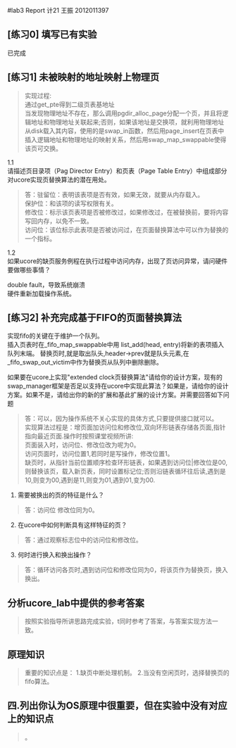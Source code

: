 #lab3 Report  计21 王振 2012011397 

## [练习0] 填写已有实验  
>  
已完成
## [练习1] 未被映射的地址映射上物理页  

> 实现过程:  
通过get_pte得到二级页表基地址  
当发现物理地址不存在，那么调用pgdir_alloc_page分配一个页，并且将逻辑地址和物理地址关联起来;否则，如果该地址是交换项，就利用物理地址从disk载入其内容，使用的是swap_in函数，然后用page_insert在页表中插入逻辑地址和物理地址的映射关系，然后用swap_map_swappable使得该页可交换。  

1.1   
请描述页目录项（Pag Director Entry）和页表（Page Table Entry）中组成部分对ucore实现页替换算法的潜在用处。
> 答：驻留位：表明该表项是否有效，如果无效，就要从内存载入。</br>
保护位：和该项的读写权限有关。</br>
修改位：标示该页表项是否被修改过，如果修改过，在被替换前，要将内容写回内存，以免不一致。</br>
访问位：该位标示此表项是否被访问过，在页面替换算法中可以作为替换的一个指标。</br>

1.2  
 如果ucore的缺页服务例程在执行过程中访问内存，出现了页访问异常，请问硬件要做哪些事情？
>  
double fault，导致系统崩溃  
硬件重新加载操作系统。

## [练习2] 补充完成基于FIFO的页面替换算法

>   
实现fifo的关键在于维护一个队列。  
插入页表时在_fifo_map_swappable中用 list_add(head, entry)将新的表项插入队列末端。
替换页时,就是取出队头,header->prev就是队头元素,在_fifo_swap_out_victim中作为替换页从队列中删除删除。

如果要在ucore上实现"extended clock页替换算法"请给你的设计方案，现有的swap_manager框架是否足以支持在ucore中实现此算法？如果是，请给你的设计方案。如果不是，请给出你的新的扩展和基此扩展的设计方案。并需要回答如下问题
> 答：可以，因为操作系统不关心实现的具体方式,只要提供接口就可以。  
实现算法过程是：增页面加访问位和修改位,双向环形链表存储各页面,指针指向最近页面.操作时按照课堂视频所讲:  
页面装入时，访问位、修改位改为呢为0。  
访问页面时，访问位置1,若同时是写操作，修改位置1。  
缺页时，从指针当前位置顺序检查环形链表，如果遇到访问位|修改位是00,则替换该页，载入新页表，同时设置标记位;否则沿链表循环往后读,遇到是10,则变为00,遇到是11,则变为01,遇到01,变为00.

1. 需要被换出的页的特征是什么？
> 答：访问位 修改位同为0。
2. 在ucore中如何判断具有这样特征的页？
> 答：通过观察标志位中的访问位和修改位。
3. 何时进行换入和换出操作？
> 答：循环访问各页时,遇到访问位和修改位同为0，将该页作为替换页，换入换出。

## 分析ucore_lab中提供的参考答案
> 按照实验指导所讲思路完成实验，t同时参考了答案，与答案实现方法一致。

## 原理知识
> 重要的知识点是：
1.缺页中断处理机制。
2.当没有空闲页时，选择替换页的fifo算法。

## 四.列出你认为OS原理中很重要，但在实验中没有对应上的知识点
> 。

